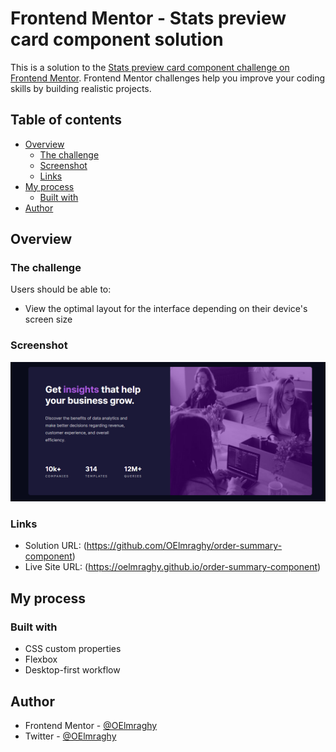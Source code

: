 # Frontend Mentor - Stats preview card component solution

This is a solution to the [Stats preview card component challenge on Frontend Mentor](https://www.frontendmentor.io/challenges/stats-preview-card-component-8JqbgoU62). Frontend Mentor challenges help you improve your coding skills by building realistic projects. 

## Table of contents

- [Overview](#overview)
  - [The challenge](#the-challenge)
  - [Screenshot](#screenshot)
  - [Links](#links)
- [My process](#my-process)
  - [Built with](#built-with)
- [Author](#author)

## Overview

### The challenge

Users should be able to:

- View the optimal layout for the interface depending on their device's screen size

### Screenshot

![](images/Screenshot.png)

### Links

- Solution URL: (https://github.com/OElmraghy/order-summary-component)
- Live Site URL: (https://oelmraghy.github.io/order-summary-component)

## My process

### Built with

- CSS custom properties
- Flexbox
- Desktop-first workflow

## Author

- Frontend Mentor - [@OElmraghy](https://www.frontendmentor.io/profile/OElmraghy)
- Twitter - [@OElmraghy](https://www.twitter.com/OElmraghy)

